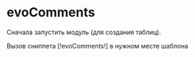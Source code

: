 # evoComments

Сначала запустить модуль (для создания таблиц).

Вызов сниппета [!evoComments!] в нужном месте шаблона

